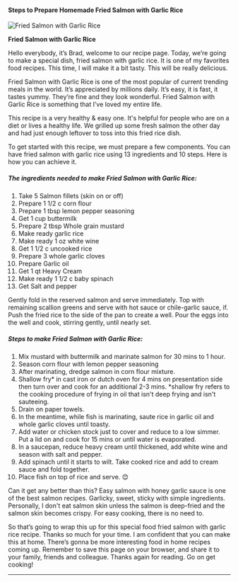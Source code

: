             

#### Steps to Prepare Homemade Fried Salmon with Garlic Rice

![Fried Salmon with Garlic Rice](https://img-global.cpcdn.com/recipes/0465f4cd11c26706/751x532cq70/fried-salmon-with-garlic-rice-recipe-main-photo.jpg)

**Fried Salmon with Garlic Rice**

Hello everybody, it’s Brad, welcome to our recipe page. Today, we’re going to make a special dish, fried salmon with garlic rice. It is one of my favorites food recipes. This time, I will make it a bit tasty. This will be really delicious.

Fried Salmon with Garlic Rice is one of the most popular of current trending meals in the world. It’s appreciated by millions daily. It’s easy, it is fast, it tastes yummy. They’re fine and they look wonderful. Fried Salmon with Garlic Rice is something that I’ve loved my entire life.

This recipe is a very healthy & easy one. It's helpful for people who are on a diet or lives a healthy life. We grilled up some fresh salmon the other day and had just enough leftover to toss into this fried rice dish.

To get started with this recipe, we must prepare a few components. You can have fried salmon with garlic rice using 13 ingredients and 10 steps. Here is how you can achieve it.

##### The ingredients needed to make Fried Salmon with Garlic Rice:

1.  Take 5 Salmon fillets (skin on or off)
2.  Prepare 1 1/2 c corn flour
3.  Prepare 1 tbsp lemon pepper seasoning
4.  Get 1 cup buttermilk
5.  Prepare 2 tbsp Whole grain mustard
6.  Make ready garlic rice
7.  Make ready 1 oz white wine
8.  Get 1 1/2 c uncooked rice
9.  Prepare 3 whole garlic cloves
10.  Prepare Garlic oil
11.  Get 1 qt Heavy Cream
12.  Make ready 1 1/2 c baby spinach
13.  Get Salt and pepper

Gently fold in the reserved salmon and serve immediately. Top with remaining scallion greens and serve with hot sauce or chile-garlic sauce, if. Push the fried rice to the side of the pan to create a well. Pour the eggs into the well and cook, stirring gently, until nearly set.

##### Steps to make Fried Salmon with Garlic Rice:

1.  Mix mustard with buttermilk and marinate salmon for 30 mins to 1 hour.
2.  Season corn flour with lemon pepper seasoning
3.  After marinating, dredge salmon in corn flour mixture.
4.  Shallow fry\* in cast iron or dutch oven for 4 mins on presentation side then turn over and cook for an additional 2-3 mins. \*shallow fry refers to the cooking procedure of frying in oil that isn't deep frying and isn't sauteeing.
5.  Drain on paper towels.
6.  In the meantime, while fish is marinating, saute rice in garlic oil and whole garlic cloves until toasty.
7.  Add water or chicken stock just to cover and reduce to a low simmer. Put a lid on and cook for 15 mins or until water is evaporated.
8.  In a saucepan, reduce heavy cream until thickened, add white wine and season with salt and pepper.
9.  Add spinach until it starts to wilt. Take cooked rice and add to cream sauce and fold together.
10.  Place fish on top of rice and serve. 😊

Can it get any better than this? Easy salmon with honey garlic sauce is one of the best salmon recipes. Garlicky, sweet, sticky with simple ingredients. Personally, I don't eat salmon skin unless the salmon is deep-fried and the salmon skin becomes crispy. For easy cooking, there is no need to.

So that’s going to wrap this up for this special food fried salmon with garlic rice recipe. Thanks so much for your time. I am confident that you can make this at home. There’s gonna be more interesting food in home recipes coming up. Remember to save this page on your browser, and share it to your family, friends and colleague. Thanks again for reading. Go on get cooking!

* * *